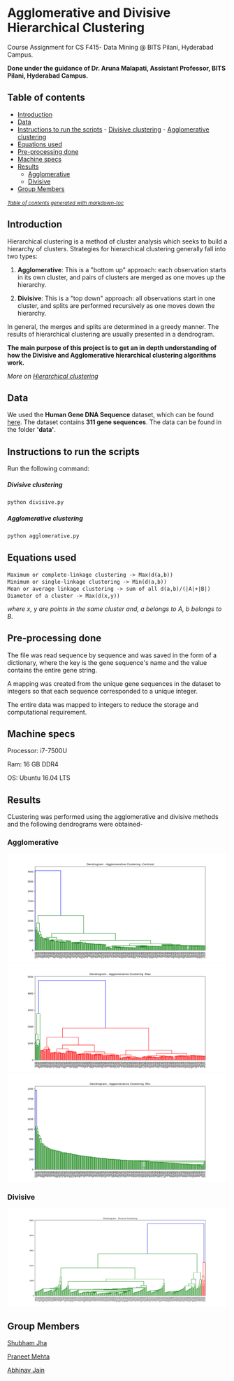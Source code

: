 # Agglomerative and Divisive Hierarchical Clustering

Course Assignment for CS F415- Data Mining @ BITS Pilani, Hyderabad Campus.

**Done under the guidance of Dr. Aruna Malapati, Assistant Professor, BITS Pilani, Hyderabad Campus.**

## Table of contents
- [Introduction](#introduction)
- [Data](#data)
- [Instructions to run the scripts](#instructions-to-run-the-scripts)
      - [Divisive clustering](#divisive-clustering)
      - [Agglomerative clustering](#agglomerative-clustering)
- [Equations used](#equations-used)
- [Pre-processing done](#pre-processing-done)
- [Machine specs](#machine-specs)
- [Results](#results)
  * [Agglomerative](#agglomerative)
  * [Divisive](#divisive)
- [Group Members](#group-members)

<small><i><a href='http://ecotrust-canada.github.io/markdown-toc/'>Table of contents generated with markdown-toc</a></i></small>


## Introduction
Hierarchical clustering is a method of cluster analysis which seeks to build a hierarchy of clusters. Strategies for hierarchical clustering generally fall into two types:

1. **Agglomerative**: This is a "bottom up" approach: each observation starts in its own cluster, and pairs of clusters are merged as one moves up the hierarchy.

2. **Divisive**: This is a "top down" approach: all observations start in one cluster, and splits are performed recursively as one moves down the hierarchy.

In general, the merges and splits are determined in a greedy manner. The results of hierarchical clustering are usually presented in a dendrogram.


**The main purpose of this project is to get an in depth understanding of how the Divisive and Agglomerative hierarchical clustering algorithms work.**

*More on [Hierarchical clustering](https://en.wikipedia.org/wiki/Hierarchical_clustering)*

## Data
We used the **Human Gene DNA Sequence** dataset, which can be found [here](http://genome.crg.es/datasets/ggalhsapgenes2005/hg16.311.putative.cds.fa). The dataset contains **311 gene sequences**. The data can be found in the folder **'data'**.

## Instructions to run the scripts
Run the following command:

##### Divisive clustering
```python
python divisive.py
```

##### Agglomerative clustering
```python
python agglomerative.py
```


## Equations used
```
Maximum or complete-linkage clustering -> Max(d(a,b))
Minimum or single-linkage clustering -> Min(d(a,b))
Mean or average linkage clustering -> sum of all d(a,b)/(|A|+|B|)
Diameter of a cluster -> Max(d(x,y))
```
*where x, y are points in the same cluster and, a belongs to A, b belongs to B.*

## Pre-processing done
The file was read sequence by sequence and was saved in the form of a dictionary, where the key is the gene sequence's name and the value contains the entire gene string.

A mapping was created from the unique gene sequences in the dataset to integers so that each sequence corresponded to a unique integer.

The entire data was mapped to integers to reduce the storage and computational requirement.

## Machine specs
Processor: i7-7500U

Ram: 16 GB DDR4

OS: Ubuntu 16.04 LTS

## Results

CLustering was performed using the agglomerative and divisive methods and the following dendrograms were obtained-

### Agglomerative
![Agglomerative-Centroid](Results/Centroid.png "Centroid")
![Agglomerative-Max](Results/Max.png "Max")
![Agglomerative-Min](Results/Min.png "Min")


### Divisive
![Divisive](Results/dendrogram_divisive.png "Divisive")



## Group Members
[Shubham Jha](http://github.com/shubhamjha97)

[Praneet Mehta](http://github.com/praneetmehta)

[Abhinav Jain](http://github.com/abhinav1112)
